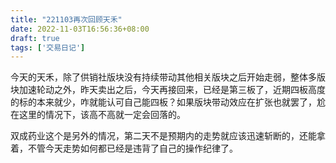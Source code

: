 ```yaml
---
title: "221103再次回顾天禾"
date: 2022-11-03T16:56:36+08:00
draft: true
tags: ['交易日记']
---
```


今天的天禾，除了供销社版块没有持续带动其他相关版块之后开始走弱，整体多版块加速轮动之外，昨天卖出之后，今天再接回来，已经是第三板了，近期四板高度的标的本来就少，咋就能认可自己能四板？如果版块带动效应在扩张也就罢了，尬在这里的情况下，该高不高就一定会回落的。

双成药业这个是另外的情况，第二天不是预期内的走势就应该迅速斩断的，还能拿着，不管今天走势如何都已经是违背了自己的操作纪律了。